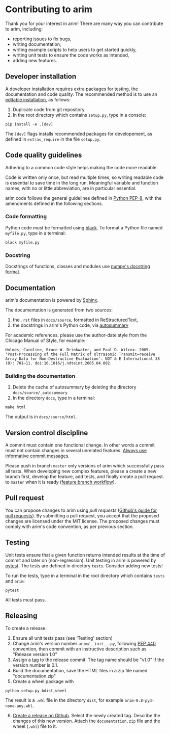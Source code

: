# Contributing to arim

Thank you for your interest in arim!
There are many way you can contribute to arim, including:

- reporting issues to fix bugs,
- writing documentation,
- writing example scripts to help users to get started quickly,
- writing unit tests to ensure the code works as intended,
- adding new features.

## Developer installation

A developer installation requires extra packages for testing, the documentation and code quality.
The recommended method is to use an [editable installation](https://pip.pypa.io/en/stable/reference/pip_install/), as follows:

1) Duplicate code from git repository
2) In the root directory which contains ``setup.py``, type in a console:
```
pip install -e .[dev]
```

The ``[dev]`` flags installs recommended packages for developement, as defined in ``extras_require`` in the file ``setup.py``.


## Code quality guidelines

Adhering to a common code style helps making the code more readable.

Code is written only once, but read multiple times, so writing readable code is essential to save time in the long run.
Meaningful variable and function names, with no or little abbreviation, are in particular essential.

arim code follows the general guidelines defined in [Python PEP-8](https://www.python.org/dev/peps/pep-0008/), with the amendments defined in the following sections.

### Code formatting

Python code must be formatted using [black](https://black.readthedocs.io/en/stable/).
To format a Python file named ``myfile.py``, type in a terminal:
```
black myfile.py
```

### Docstring

Docstrings of functions, classes and modules use [numpy's docstring format](https://numpydoc.readthedocs.io/en/latest/format.html).

## Documentation

arim's documentation is powered by [Sphinx](http://sphinx-doc.org/).

The documentation is generated from two sources:

1. the ``.rst`` files in ``docs/source``, formatted in ReStructuredText,
2. the docstrings in arim's Python code, via [autosummary](https://www.sphinx-doc.org/en/master/usage/extensions/autosummary.html)

For academic references, please use the author-date style from the Chicago Manual of Style, for example:

    Holmes, Caroline, Bruce W. Drinkwater, and Paul D. Wilcox. 2005. ‘Post-Processing of the Full Matrix of Ultrasonic Transmit–receive Array Data for Non-Destructive Evaluation’. NDT & E International 38 (8): 701–11. doi:10.1016/j.ndteint.2005.04.002.

### Building the documentation

1. Delete the cache of autosummary by deleting the directory ``docs/source/_autosummary``
2. In the directory ``docs``, type in a terminal:
```
make html
```

The output is in ``docs/source/html``.

## Version control discipline

A commit must contain one functional change. In other words a commit must not contain changes in several unrelated features.
[Always use informative commit messages](https://wiki.openstack.org/wiki/GitCommitMessages).

Please push in branch ``master`` only versions of arim which successfully pass all tests. When developing new complex features, please a create a new branch first, develop the feature, add tests, and finally create a pull request. to ``master`` when it is ready ([feature branch workflow](https://www.atlassian.com/git/tutorials/comparing-workflows/feature-branch-workflow)).

## Pull request

You can propose changes to arim using *pull requests* ([Github's guide for pull requests](https://help.github.com/en/github/collaborating-with-issues-and-pull-requests/proposing-changes-to-your-work-with-pull-requests)).
By submitting a pull request, you accept that the proposed changes are licensed under the MIT license.
The proposed changes must comply with arim's code convention, as per previous section.

## Testing

Unit tests ensure that a given function returns intended results at the time of commit and later on (non-regression).
Unit testing in arim is powered by [pytest](https://docs.pytest.org).
The tests are defined in directory ``tests``. Consider adding new tests!

To run the tests, type in a terminal in the root directory which contains ``tests`` and ``arim``:

    pytest

All tests must pass.

## Releasing

To create a release:

1. Ensure all unit tests pass (see 'Testing' section)
2. Change arim's version number ``arim/__init__.py``, following [PEP 440](https://www.python.org/dev/peps/pep-0440/) convention, then commit with an instructive description such as "Release version 1.0"
3. Assign a [tag](https://git-scm.com/book/en/v2/Git-Basics-Tagging) to the release commit. The tag name should be "v1.0" if the version number is 0.1.
4. Build the documentation, save the HTML files in a zip file named "documentation.zip"
5. Create a wheel package with 

```
python setup.py bdist_wheel
```

The result is a `.whl` file in the directory ``dist``, for example ``arim-0.8-py3-none-any.whl``.

6. [Create a release on Github](https://help.github.com/en/github/administering-a-repository/managing-releases-in-a-repository). Select the newly created tag. Describe the changes of this new version. Attach the ``documentation.zip`` file and the wheel (`.whl`) file to it.
